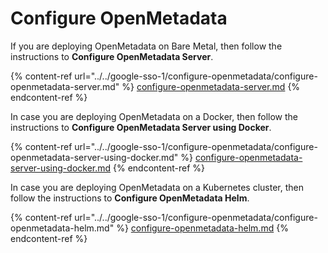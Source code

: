 # Configure OpenMetadata

If you are deploying OpenMetadata on Bare Metal, then follow the instructions to **Configure OpenMetadata Server**.

{% content-ref url="../../google-sso-1/configure-openmetadata/configure-openmetadata-server.md" %}
[configure-openmetadata-server.md](../../google-sso-1/configure-openmetadata/configure-openmetadata-server.md)
{% endcontent-ref %}

In case you are deploying OpenMetadata on a Docker, then follow the instructions to **Configure OpenMetadata Server using Docker**.

{% content-ref url="../../google-sso-1/configure-openmetadata/configure-openmetadata-server-using-docker.md" %}
[configure-openmetadata-server-using-docker.md](../../google-sso-1/configure-openmetadata/configure-openmetadata-server-using-docker.md)
{% endcontent-ref %}

In case you are deploying OpenMetadata on a Kubernetes cluster, then follow the instructions to **Configure OpenMetadata Helm**.

{% content-ref url="../../google-sso-1/configure-openmetadata/configure-openmetadata-helm.md" %}
[configure-openmetadata-helm.md](../../google-sso-1/configure-openmetadata/configure-openmetadata-helm.md)
{% endcontent-ref %}
